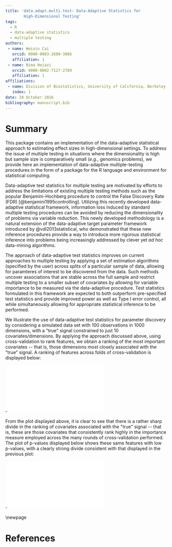 ```yaml
---
title: 'data.adapt.multi.test: Data-Adaptive Statistics for
        High-Dimensional Testing'
tags:
  - R
  - data-adaptive statistics
  - multiple testing
authors:
 - name: Weixin Cai
   orcid: 0000-0003-2680-3066
   affiliation: 1
 - name: Nima Hejazi
   orcid: 0000-0002-7127-2789
   affiliation: 1
affiliations:
 - name: Division of Biostatistics, University of California, Berkeley
   index: 1
date: 28 October 2016
bibliography: manuscript.bib
---
```


# Summary

This package contains an implementation of the data-adaptive statistical
approach to estimating effect sizes in high-dimensional settings. To address
the issue of multiple testing in situations where the dimensionality is high
but sample size is comparatively small (_e.g._, genomics problems), we provide
here an implementation of data-adaptive multiple-testing procedures in the form
of a package for the R language and environment for statistical computing.

Data-adaptive test statistics for multiple testing are motivated by efforts to
address the limitations of existing multiple testing methods such as the
popular Benjamini-Hochberg procedure to control the False Discovery Rate (FDR)
[@benjamini1995controlling]. Utilizing this recently developed data-adaptive
statistical framework, information loss induced by standard multiple testing
procedures can be avoided by reducing the dimensionality of problems via
variable reduction. This newly developed methodology is a natural extension of
the data-adaptive target parameter framework introduced by @vdl2013statistical,
who demonstrated that these new inference procedures provide a way to introduce
more rigorous statistical inference into problems being increasingly addressed
by clever yet _ad hoc_ data-mining algorithms.

The approach of data-adaptive test statistics improves on current approaches to
multiple testing by applying a set of estimation algorithms (specified by the
user) across splits of a particular sample of data, allowing for paramteres of
interest to be discovered from the data. Such methods uncover associations that
are stable across the full sample and restrict multiple testing to a smaller
subset of covariates by allowing for variable importance to be measured via the
data-adaptive procedure. Test statistics formulated in this framework are
expected to both outperform pre-specified test statistics and provide improved
power as well as Type I error control, all while simultaneously allowing for
appropriate statistical inference to be performed.

We illustrate the use of data-adaptive test statistics for parameter discovery
by considering a simulated data set with 100 observations in 1000 dimensions,
with a "true" signal constrained to just 10 covariates/dimensions. By applying
the approach discussed above, using cross-validation to rank features, we obtain
a ranking of the most important covariates -- that is, those dimensions most
closely associated with the "true" signal. A ranking of features across folds of
cross-validation is displayed below:

-![Illustration of data-adaptive statistics.](figs/mean_rank.pdf)

From the plot displayed above, it is clear to see that there is a rather sharp
divide in the ranking of covariates associated with the "true" signal -- that
is, these are those covariates that consistently rank highly in the importance
measure employed across the many rounds of cross-validation performed. The plot
of p-values displayed below shows these same features with low p-values, with a
clearly strong divide consistent with that displayed in the previous plot:

-![Illustration of data-adaptive statistics.](figs/adj_p_val.pdf)

\newpage

# References
